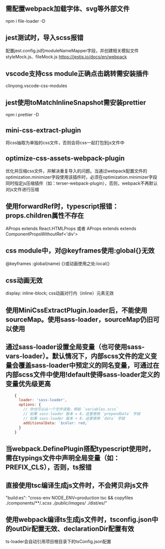 ## 需配置webpack加载字体、svg等外部文件
npm i file-loader -D

## jest测试时，导入scss报错
配置jest.config.js的moduleNameMapper字段，并创建相关模拟文件styleMock.js、fileMock.js
https://jestjs.io/docs/en/webpack 

## vscode支持css module正确点击跳转需安装插件
clinyong.vscode-css-modules

## jest使用toMatchInlineSnapshot需安装prettier
npm i prettier -D

## mini-css-extract-plugin
将css抽取为单独的css文件，否则会将css一起打包到js文件中

## optimize-css-assets-webpack-plugin
优化并压缩css文件，并解决重复导入的问题。当通过webpack配置文件的optimization.minimizer字段使用该插件时，必须在optimization.minimizer字段同时指定js压缩插件（如：terser-webpack-plugin），否则，webpack不再默认对js文件进行压缩

## 使用forwardRef时，typescript报错：props.children属性不存在
AProps extends React.HTMLProps<HTMLDivElement> 或者 AProps extends extends ComponentPropsWithoutRef<'div'> 

## css module中，对@keyframes使用:global{}无效
@keyframes :global(name) {}或动画使用之处:local{}

## css动画无效
display: inline-block; css动画对行内（inline）元素无效

## 使用MiniCssExtractPlugin.loader后，不能使用sourceMap。使用sass-loader，sourceMap仍旧可以使用

## 通过sass-loader设置全局变量（也可使用sass-vars-loader）。默认情况下，内部scss文件的定义变量会覆盖sass-loader中预定义的同名变量，可通过在内部scss文件中使用!default使得sass-loader定义的变量优先级更高
``` javascript
    {
      loader: 'sass-loader',
      options: {
        // 你也可以从一个文件读取，例如 `variables.scss`
        // 如果 sass-loader 版本 = 8，这里使用 `prependData` 字段
        // 如果 sass-loader 版本 < 8，这里使用 `data` 字段
        additionalData: `$color: red;`
      }
    }
```

## 当webpack.DefinePlugin搭配typescript使用时，需在typings文件中声明全局变量（如：PREFIX_CLS），否则，ts报错

## 直接使用tsc编译生成js文件时，不会拷贝非js文件
"build:es": "cross-env NODE_ENV=production tsc && copyfiles ./components/**/*.scss ./public/images/* ./dist/es/"

## 使用webpack编译ts生成js文件时，tsconfig.json中的outDir配置无效、declarationDir配置有效
ts-loader会自动引用项目根目录下的tsConfig.json配置